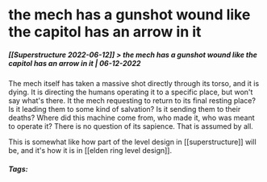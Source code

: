 # the mech has a gunshot wound like the capitol has an arrow in it
##### [[Superstructure 2022-06-12]] > the mech has a gunshot wound like the capitol has an arrow in it | 06-12-2022

The mech itself has taken a massive shot directly through its torso, and it is dying. It is directing the humans operating it to a specific place, but won't say what's there. It the mech requesting to return to its final resting place? Is it leading them to some kind of salvation? Is it sending them to their deaths? Where did this machine come from, who made it, who was meant to operate it? There is no question of its sapience. That is assumed by all.

This is somewhat like how part of the level design in [[superstructure]] will be, and it's how it is in [[elden ring level design]].

##### Tags: 